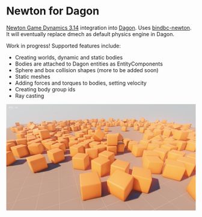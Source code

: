 # Newton for Dagon 
[Newton Game Dynamics 3.14](https://github.com/MADEAPPS/newton-dynamics) integration into [Dagon](https://github.com/gecko0307/dagon). Uses [bindbc-newton](https://github.com/gecko0307/bindbc-newton). It will eventually replace dmech as default physics engine in Dagon.

Work in progress! Supported features include:
* Creating worlds, dynamic and static bodies
* Bodies are attached to Dagon entities as EntityComponents
* Sphere and box collision shapes (more to be added soon)
* Static meshes
* Adding forces and torques to bodies, setting velocity
* Creating body group ids
* Ray casting

![Screenshot](screenshot.jpg)
